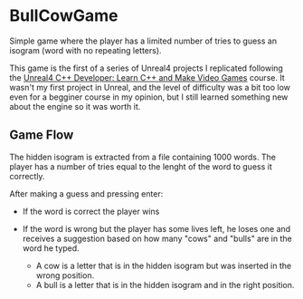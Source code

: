 # BullCowGame
Simple game where the player has a limited number of tries to guess an isogram (word with no repeating letters).

This game is the first of a series of Unreal4 projects I replicated following the [Unreal4 C++ Developer: Learn C++ and Make Video Games](https://www.gamedev.tv/p/learn-unreal-engine-c-developer-4-22-for-video-game-development?coupon=1D3ABAD8) course.
It wasn't my first project in Unreal, and the level of difficulty was a bit too low even for a begginer course in my opinion, but I still learned something new about the engine so it was worth it.

## Game Flow

The hidden isogram is extracted from a file containing 1000 words. The player has a number of tries equal to the lenght of the word to guess it correctly.

After making a guess and pressing enter:
- If the word is correct the player wins

- If the word is wrong but the player has some lives left, he loses one and receives a suggestion based on how many "cows" and "bulls" are in the word he typed.
  - A cow is a letter that is in the hidden isogram but was inserted in the wrong position.
  - A bull is a letter that is in the hidden isogram and in the right position.
